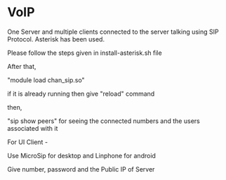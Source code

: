# VoIP
One Server and multiple clients connected to the server talking using SIP Protocol. Asterisk has been used.

Please follow the steps given in install-asterisk.sh file

After that,

"module load chan_sip.so"

if it is already running then give "reload" command

then,

"sip show peers" for seeing the connected numbers and the users associated with it

For UI Client -

Use MicroSip for desktop and Linphone for android

Give number, password and the Public IP of Server
